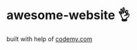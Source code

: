 # awesome-website :ok_hand:                                                                        
built with help of <a href="http://johnelder.com/">codemy.com</a>
